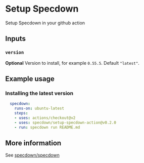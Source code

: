 # Setup Specdown

Setup Specdown in your github action

## Inputs

### `version`

**Optional** Version to install, for example `0.55.5`. Default
`"latest"`.

## Example usage

### Installing the latest version

``` yaml
  specdown:
    runs-on: ubuntu-latest
    steps:
    - uses: actions/checkout@v2
    - uses: specdown/setup-specdown-action@v0.2.0
    - run: specdown run README.md
```

## More information

See [specdown/specdown](https://github.com/specdown/specdown)

